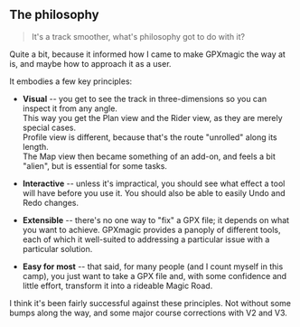 
## The philosophy

> It's a track smoother, what's philosophy got to do with it?

Quite a bit, because it informed how I came to make GPXmagic the way at is, and maybe how to approach
it as a user.

It embodies a few key principles:

* **Visual** -- you get to see the track in three-dimensions so you can inspect it from any angle.  
This way you get the Plan view and the Rider view, as they are merely special cases.  
Profile view is different, because that's the route "unrolled" along its length.  
The Map view then became something of an add-on, and feels a bit "alien", but is essential for some tasks.


* **Interactive** -- unless it's impractical, you should see what effect a tool will have before you use it.
You should also be able to easily Undo and Redo changes.


* **Extensible** -- there's no one way to "fix" a GPX file; it depends on what you want to achieve.
GPXmagic provides a panoply of different tools, each of which it well-suited to addressing a particular
issue with a particular solution. 


* **Easy for most** -- that said, for many people (and I count myself in this camp), you just want to
take a GPX file and, with some confidence and little effort, transform it into a rideable Magic Road.

I think it's been fairly successful against these principles. Not without some bumps along the way, 
and some major course corrections with V2 and V3.

